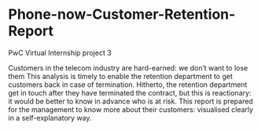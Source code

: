 # Phone-now-Customer-Retention-Report
PwC Virtual Internship project 3

Customers in the telecom industry are hard-earned: we don’t want to lose them
This analysis is timely to enable the retention department to get customers back 
in case of termination. 
Hitherto, the retention department get in touch after they have terminated the 
contract, but this is reactionary: it would be better to know in advance who is 
at risk. 
This report is prepared for the management to know more about their customers: 
visualised clearly in a self-explanatory way.
